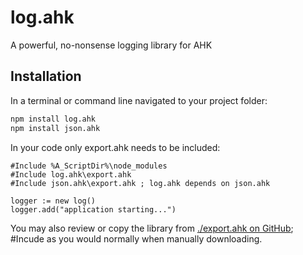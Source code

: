 # log.ahk

A powerful, no-nonsense logging library for AHK

## Installation

In a terminal or command line navigated to your project folder:
```bash
npm install log.ahk
npm install json.ahk
```

In your code only export.ahk needs to be included:
```autohotkey
#Include %A_ScriptDir%\node_modules
#Include log.ahk\export.ahk
#Include json.ahk\export.ahk ; log.ahk depends on json.ahk

logger := new log()
logger.add("application starting...")
```
You may also review or copy the library from [./export.ahk on GitHub](https://raw.githubusercontent.com/Chunjee/log.ahk/master/export.ahk); #Incude as you would normally when manually downloading.
